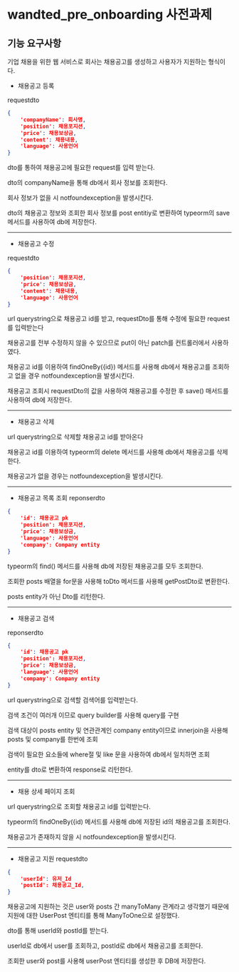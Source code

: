 # wandted_pre_onboarding 사전과제
## 기능 요구사항
기업 채용을 위한 웹 서비스로 회사는 채용공고를 생성하고 사용자가 지원하는 형식이다.

- 채용공고 등록

requestdto
```json
{
    'companyName': 회사명,
    'position': 채용포지션,
    'price': 채용보상금,
    'content': 채용내용,
    'language': 사용언어
}
```
dto를 통하여 채용공고에 필요한 request를 입력 받는다.

dto의 companyName을 통해 db에서 회사 정보를 조회한다.

회사 정보가 없을 시 notfoundexception을 발생시킨다.

dto의 채용공고 정보와 조회한 회사 정보를 post entitiy로 변환하여 typeorm의 save 메서드를 사용하여 db에 저장한다.

-------------------
- 채용공고 수정

requestdto
```json
{
    'position': 채용포지션,
    'price': 채용보상금,
    'content': 채용내용,
    'language': 사용언어
}
```
url querystring으로 채용공고 id를 받고, requestDto를 통해 수정에 필요한 request를 입력받는다

채용공고를 전부 수정하지 않을 수 있으므로 put이 아닌 patch를 컨트롤러에서 사용하였다. 

채용공고 id를 이용하여 findOneBy({id}) 메서드를 사용해 db에서 채용공고를 조회하고 없을 경우 notfoundexception을 발생시킨다.

채용공고 조회시 requestDto의 값을 사용하여 채용공고를 수정한 후 save() 매서드를 사용하여 db에 저장한다.

------
- 채용공고 삭제

url querystring으로 삭제할 채용공고 id를 받아온다

채용공고 id를 이용하여 typeorm의 delete 메서드를 사용해 db에서 채용공고를 삭제한다.

채용공고가 없을 경우는 notfoundexception을 발생시킨다.

-------------------

- 채용공고 목록 조회
reponserdto
```json
{
    'id': 채용공고 pk
    'position': 채용포지션,
    'price': 채용보상금,
    'language': 사용언어
    'company': Company entity
}
```

typeorm의 find() 메서드를 사용해 db에 저장된 채용공고를 모두 조회한다.

조회한 posts 배열을 for문을 사용해 toDto 메서드를 사용해 getPostDto로 변환한다.

posts entity가 아닌 Dto를 리턴한다.

------------

- 채용공고 검색

reponserdto
```json
{
    'id': 채용공고 pk
    'position': 채용포지션,
    'price': 채용보상금,
    'language': 사용언어
    'company': Company entity
}
```

url querystring으로 검색할 검색어를 입력받는다.

검색 조건이 여러개 이므로 query builder를 사용해 query를 구현

검색 대상이 posts entity 및 연관관계인 company entity이므로 innerjoin을 사용해 posts 및 company를 한번에 조회

검색이 필요한 요소들에 where절 및 like 문을 사용하여 db에서 일치하면 조회

entity를 dto로 변환하여 response로 리턴한다. 

----------------

- 채용 상세 페이지 조회

url querystring으로 조회할 채용공고 id를 입력받는다.

typeorm의 findOneBy({id) 메서드를 사용해 db에 저장된 id의 채용공고를 조회한다.

채용공고가 존재하지 않을 시 notfoundexception을 발생시킨다.

------------

- 채용공고 지원
requestdto
```json
{
    'userId': 유저_Id
    'postId': 채용공고_Id,
}
```

채용공고에 지원하는 것은 user와 posts 간 manyToMany 관계라고 생각했기 때문에 지원에 대한 UserPost 엔티티를 통해 ManyToOne으로 설정했다.

dto를 통해 userId와 postId를 받는다.

userId로 db에서 user를 조회하고, postId로 db에서 채용공고를 조회한다.

조회한 user와 post를 사용해 userPost 엔티티를 생성한 후 DB에 저장한다.